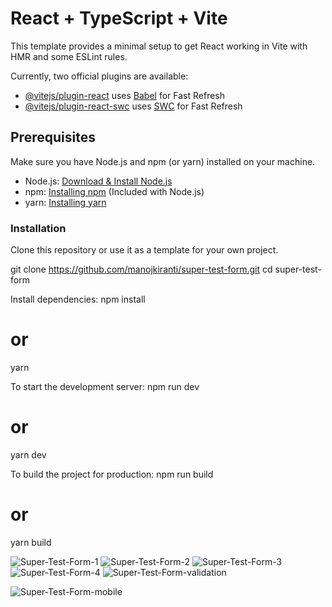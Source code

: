 # React + TypeScript + Vite

This template provides a minimal setup to get React working in Vite with HMR and some ESLint rules.

Currently, two official plugins are available:

- [@vitejs/plugin-react](https://github.com/vitejs/vite-plugin-react/blob/main/packages/plugin-react/README.md) uses [Babel](https://babeljs.io/) for Fast Refresh
- [@vitejs/plugin-react-swc](https://github.com/vitejs/vite-plugin-react-swc) uses [SWC](https://swc.rs/) for Fast Refresh
## Prerequisites

Make sure you have Node.js and npm (or yarn) installed on your machine.

- Node.js: [Download & Install Node.js](https://nodejs.org/)
- npm: [Installing npm](https://www.npmjs.com/get-npm) (Included with Node.js)
- yarn: [Installing yarn](https://classic.yarnpkg.com/en/docs/install/)
### Installation

Clone this repository or use it as a template for your own project.

git clone https://github.com/manojkiranti/super-test-form.git
cd super-test-form

Install dependencies:
npm install
# or
yarn

To start the development server:
npm run dev
# or
yarn dev

To build the project for production:
npm run build
# or
yarn build

![Super-Test-Form-1](https://github.com/manojkiranti/super-test-form/assets/10720424/0a2bcb35-ba5f-44cf-a7f8-4ac1f83a0426)
![Super-Test-Form-2](https://github.com/manojkiranti/super-test-form/assets/10720424/2df16c41-4ee8-454b-ba96-33033ea4f25c)
![Super-Test-Form-3](https://github.com/manojkiranti/super-test-form/assets/10720424/d038af09-5956-4573-88c5-5f76acdf59a1)
![Super-Test-Form-4](https://github.com/manojkiranti/super-test-form/assets/10720424/0037aea9-0e91-4a35-b960-99e9791e8b7d)
![Super-Test-Form-validation](https://github.com/manojkiranti/super-test-form/assets/10720424/4d0f5156-3988-46d5-8962-4783922e66dd)

![Super-Test-Form-mobile](https://github.com/manojkiranti/super-test-form/assets/10720424/59d2f1f0-2c4b-4b5f-9972-8ab6fc8c5743)
